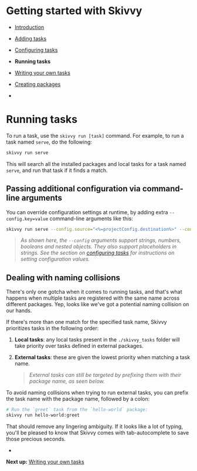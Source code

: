 # Getting started with Skivvy

- [Introduction](00-introduction.md)
- [Adding tasks](01-adding-tasks.md)
- [Configuring tasks](02-configuring-tasks.md)
- **Running tasks**
- [Writing your own tasks](04-writing-tasks.md)
- [Creating packages](05-creating-packages.md)

-

# Running tasks

To run a task, use the `skivvy run [task]` command. For example, to run a task named `serve`, do the following:

```bash
skivvy run serve
```

This will search all the installed packages and local tasks for a task named `serve`, and run that task if it finds a match.


## Passing additional configuration via command-line arguments

You can override configuration settings at runtime, by adding extra `--config.key=value` command-line arguments like this:

```bash
skivvy run serve --config.source="<%=projectConfig.destination%>" --config.options.port=8000 --config.options.hostname=localhost --config.options.watch=true --config.options.open=false
```

> _As shown here, the `--config` arguments support strings, numbers, booleans and nested objects. They also support placeholders in strings. See the section on [configuring tasks](02-configuring-tasks.md) for instructions on setting configuration values._


## Dealing with naming collisions

There's only one gotcha when it comes to running tasks, and that's what happens when multiple tasks are registered with the same name across different packages. Yep, looks like we've got a potential naming collision on our hands.

If there's more than one match for the specified task name, Skivvy prioritizes tasks in the following order:

1. **Local tasks**: any local tasks present in the `./skivvy_tasks` folder will take priority over tasks defined in external packages.

2. **External tasks**: these are given the lowest priority when matching a task name.

	> _External tasks can still be targeted by prefixing them with their package name, as seen below._

To avoid naming collisions when trying to run external tasks, you can prefix the task name with the package name, followed by a colon:

```bash
# Run the `greet` task from the `hello-world` package:
skivvy run hello-world:greet
```

That should remove any lingering ambiguity. If it looks like a lot of typing, you'll be pleased to know that Skivvy comes with tab-autocomplete to save those precious seconds.

-

**Next up:** [Writing your own tasks](04-writing-tasks.md)
